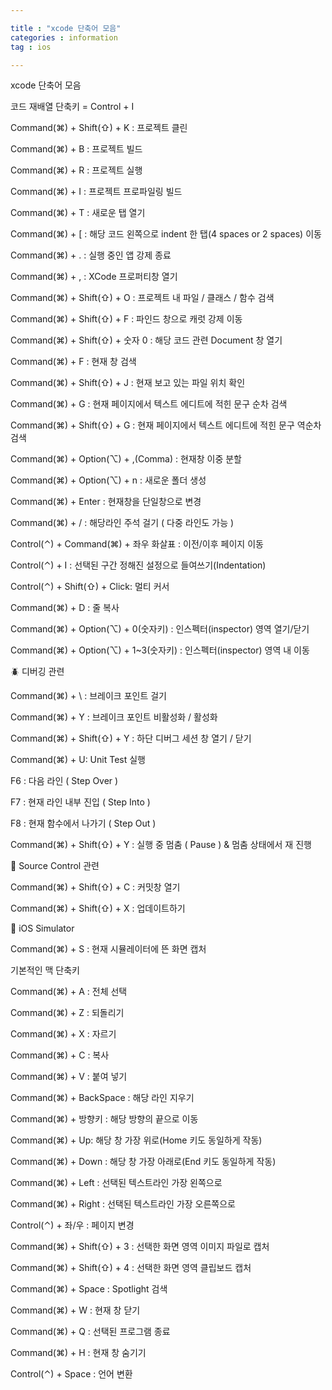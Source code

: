 ```yaml
---

title : "xcode 단축어 모음"
categories : information
tag : ios

---
```

xcode 단축어 모음

코드 재배열 단축키 = Control + I

Command(⌘) + Shift(⇧) + K : 프로젝트 클린

Command(⌘) + B : 프로젝트 빌드

Command(⌘) + R : 프로젝트 실행

Command(⌘) + I : 프로젝트 프로파일링 빌드

Command(⌘) + T : 새로운 탭 열기

Command(⌘) + [ : 해당 코드 왼쪽으로 indent 한 탭(4 spaces or 2 spaces) 이동

Command(⌘) + . : 실행 중인 앱 강제 종료

Command(⌘) + , : XCode 프로퍼티창 열기

Command(⌘) + Shift(⇧) + O : 프로젝트 내 파일 / 클래스 / 함수 검색

Command(⌘) + Shift(⇧) + F : 파인드 창으로 캐럿 강제 이동

Command(⌘) + Shift(⇧) + 숫자 0 : 해당 코드 관련 Document 창 열기

Command(⌘) + F : 현재 창 검색

Command(⌘) + Shift(⇧) + J : 현재 보고 있는 파일 위치 확인

Command(⌘) + G : 현재 페이지에서 텍스트 에디트에 적힌 문구 순차 검색

Command(⌘) + Shift(⇧) + G : 현재 페이지에서 텍스트 에디트에 적힌 문구 역순차 검색

Command(⌘) + Option(⌥) + ,(Comma) : 현재창 이중 분할

Command(⌘) + Option(⌥) + n : 새로운 폴더 생성

Command(⌘) + Enter : 현재창을 단일창으로 변경

Command(⌘) + / : 해당라인 주석 걸기 ( 다중 라인도 가능 )

Control(⌃) + Command(⌘) + 좌우 화살표 : 이전/이후 페이지 이동

Control(⌃) + I : 선택된 구간 정해진 설정으로 들여쓰기(Indentation)

Control(⌃) + Shift(⇧) + Click: 멀티 커서

Command(⌘) + D : 줄 복사

Command(⌘) + Option(⌥) + 0(숫자키) : 인스펙터(inspector) 영역 열기/닫기

Command(⌘) + Option(⌥) + 1~3(숫자키) : 인스펙터(inspector) 영역 내 이동


🪲 디버깅 관련

Command(⌘) + \ : 브레이크 포인트 걸기

Command(⌘) + Y : 브레이크 포인트 비활성화 / 활성화


Command(⌘) + Shift(⇧) + Y : 하단 디버그 세션 창 열기 / 닫기

Command(⌘) + U: Unit Test 실행

F6 : 다음 라인 ( Step Over )

F7 : 현재 라인 내부 진입 ( Step Into )

F8 : 현재 함수에서 나가기 ( Step Out )

Command(⌘) + Shift(⇧) + Y : 실행 중 멈춤 ( Pause ) & 멈춤 상태에서 재 진행


🥫 Source Control 관련

Command(⌘) + Shift(⇧) + C : 커밋창 열기

Command(⌘) + Shift(⇧) + X : 업데이트하기

🤖 iOS Simulator

Command(⌘) + S : 현재 시뮬레이터에 뜬 화면 캡처


기본적인 맥 단축키

Command(⌘) + A : 전체 선택

Command(⌘) + Z : 되돌리기

Command(⌘) + X : 자르기

Command(⌘) + C : 복사

Command(⌘) + V : 붙여 넣기

Command(⌘) + BackSpace : 해당 라인 지우기

Command(⌘) + 방향키 : 해당 방향의 끝으로 이동

Command(⌘) + Up: 해당 창 가장 위로(Home 키도 동일하게 작동)

Command(⌘) + Down : 해당 창 가장 아래로(End 키도 동일하게 작동)

Command(⌘) + Left : 선택된 텍스트라인 가장 왼쪽으로

Command(⌘) + Right : 선택된 텍스트라인 가장 오른쪽으로

Control(⌃) + 좌/우 : 페이지 변경

Command(⌘) + Shift(⇧) + 3 : 선택한 화면 영역 이미지 파일로 캡처

Command(⌘) + Shift(⇧) + 4 : 선택한 화면 영역 클립보드 캡처

Command(⌘) + Space : Spotlight 검색

Command(⌘) + W : 현재 창 닫기

Command(⌘) + Q : 선택된 프로그램 종료

Command(⌘) + H : 현재 창 숨기기

Control(⌃) + Space : 언어 변환
